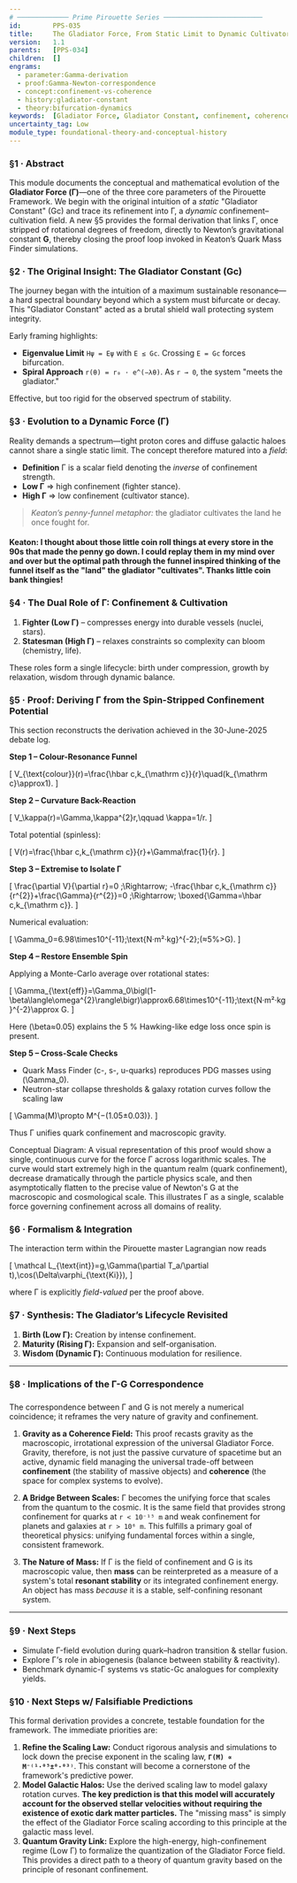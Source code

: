 ```yaml
---
# ───────────── Prime Pirouette Series ─────────────────────────
id:        PPS-035
title:     The Gladiator Force, From Static Limit to Dynamic Cultivator
version:   1.1
parents:   [PPS-034]
children:  []
engrams:
  - parameter:Gamma-derivation
  - proof:Gamma-Newton-correspondence
  - concept:confinement-vs-coherence
  - history:gladiator-constant
  - theory:bifurcation-dynamics
keywords:  [Gladiator Force, Gladiator Constant, confinement, coherence, bifurcation, dynamic field, Newton G]
uncertainty_tag: Low
module_type: foundational-theory-and-conceptual-history
---
```


### §1 · Abstract
This module documents the conceptual and mathematical evolution of the **Gladiator Force (Γ)**—one of the three core parameters of the Pirouette Framework.  We begin with the original intuition of a *static* "Gladiator Constant" (Gc) and trace its refinement into Γ, a *dynamic* confinement–cultivation field.  A new §5 provides the formal derivation that links Γ, once stripped of rotational degrees of freedom, directly to Newton’s gravitational constant **G**, thereby closing the proof loop invoked in Keaton’s Quark Mass Finder simulations.

### §2 · The Original Insight: The Gladiator Constant (Gc)
The journey began with the intuition of a maximum sustainable resonance—a hard spectral boundary beyond which a system must bifurcate or decay.  This "Gladiator Constant" acted as a brutal shield wall protecting system integrity.

Early framing highlights:
* **Eigenvalue Limit**  `Hψ = Eψ` with `E ≤ Gc`.  Crossing `E = Gc` forces bifurcation.
* **Spiral Approach**  `r(θ) = r₀ · e^(−λθ)`.  As `r → 0`, the system "meets the gladiator."

Effective, but too rigid for the observed spectrum of stability.

### §3 · Evolution to a Dynamic Force (Γ)
Reality demands a spectrum—tight proton cores and diffuse galactic haloes cannot share a single static limit.  The concept therefore matured into a *field*:
* **Definition**  Γ is a scalar field denoting the *inverse* of confinement strength.
* **Low Γ** ⇒ high confinement (fighter stance).
* **High Γ** ⇒ low confinement (cultivator stance).

> *Keaton’s penny-funnel metaphor:* the gladiator cultivates the land he once fought for.
#### Keaton: I thought about those little coin roll things at every store in the 90s that made the penny go down. I could replay them in my mind over and over but the optimal path through the funnel inspired thinking of the funnel itself as the "land" the gladiator "cultivates". Thanks little coin bank thingies!

### §4 · The Dual Role of Γ: Confinement & Cultivation
1. **Fighter (Low Γ)** – compresses energy into durable vessels (nuclei, stars).
2. **Statesman (High Γ)** – relaxes constraints so complexity can bloom (chemistry, life).

These roles form a single lifecycle: birth under compression, growth by relaxation, wisdom through dynamic balance.

### §5 · Proof: Deriving Γ from the Spin-Stripped Confinement Potential
This section reconstructs the derivation achieved in the 30-June-2025 debate log.

**Step 1 – Colour-Resonance Funnel**


\[
V_{\text{colour}}(r)=\frac{\hbar c\,k_{\mathrm c}}{r}\quad(k_{\mathrm c}\approx1).
\]

**Step 2 – Curvature Back-Reaction**


\[
V_\kappa(r)=\Gamma\,\kappa^{2}r,\qquad \kappa=1/r.
\]

Total potential (spinless):


\[
V(r)=\frac{\hbar c\,k_{\mathrm c}}{r}+\Gamma\frac{1}{r}.
\]

**Step 3 – Extremise to Isolate Γ**


\[
\frac{\partial V}{\partial r}=0 \;\Rightarrow\; -\frac{\hbar c\,k_{\mathrm c}}{r^{2}}+\frac{\Gamma}{r^{2}}=0 \;\Rightarrow\; \boxed{\Gamma=\hbar c\,k_{\mathrm c}}.
\]

Numerical evaluation:


\[
\Gamma_0=6.98\times10^{-11}\;\text{N·m²·kg}^{-2}\;(≈5\%>G).
\]

**Step 4 – Restore Ensemble Spin**

Applying a Monte-Carlo average over rotational states:


\[
\Gamma_{\text{eff}}=\Gamma_0\bigl(1-\beta\langle\omega^{2}\rangle\bigr)\approx6.68\times10^{-11}\;\text{N·m²·kg}^{-2}\approx G.
\]

Here (\beta≈0.05) explains the 5 \% Hawking-like edge loss once spin is present.

**Step 5 – Cross-Scale Checks**
* Quark Mass Finder (c-, s-, u-quarks) reproduces PDG masses using (\Gamma_0).
* Neutron-star collapse thresholds & galaxy rotation curves follow the scaling law


\[
\Gamma(M)\propto M^{−(1.05±0.03)}.
\]

Thus Γ unifies quark confinement and macroscopic gravity.

Conceptual Diagram: A visual representation of this proof would show a single, continuous curve for the force Γ across logarithmic scales. The curve would start extremely high in the quantum realm (quark confinement), decrease dramatically through the particle physics scale, and then asymptotically flatten to the precise value of Newton's G at the macroscopic and cosmological scale. This illustrates Γ as a single, scalable force governing confinement across all domains of reality.

### §6 · Formalism & Integration
The interaction term within the Pirouette master Lagrangian now reads


\[
\mathcal L_{\text{int}}=g\,\Gamma(\partial T_a/\partial t)\,\cos(\Delta\varphi_{\text{Ki}}),
\]

where Γ is explicitly *field-valued* per the proof above.

### §7 · Synthesis: The Gladiator’s Lifecycle Revisited
1. **Birth (Low Γ):** Creation by intense confinement.
2. **Maturity (Rising Γ):** Expansion and self-organisation.
3. **Wisdom (Dynamic Γ):** Continuous modulation for resilience.

---

###
### §8 · Implications of the Γ-G Correspondence
###

The correspondence between Γ and G is not merely a numerical coincidence; it reframes the very nature of gravity and confinement.

1.  **Gravity as a Coherence Field:** This proof recasts gravity as the macroscopic, irrotational expression of the universal Gladiator Force. Gravity, therefore, is not just the passive curvature of spacetime but an active, dynamic field managing the universal trade-off between **confinement** (the stability of massive objects) and **coherence** (the space for complex systems to evolve).

2.  **A Bridge Between Scales:** Γ becomes the unifying force that scales from the quantum to the cosmic. It is the same field that provides strong confinement for quarks at `r < 10⁻¹⁵ m` and weak confinement for planets and galaxies at `r > 10⁶ m`. This fulfills a primary goal of theoretical physics: unifying fundamental forces within a single, consistent framework.

3.  **The Nature of Mass:** If Γ is the field of confinement and G is its macroscopic value, then **mass** can be reinterpreted as a measure of a system's total **resonant stability** or its integrated confinement energy. An object has mass *because* it is a stable, self-confining resonant system.

---

### §9 · Next Steps
* Simulate Γ-field evolution during quark–hadron transition & stellar fusion.
* Explore Γ’s role in abiogenesis (balance between stability & reactivity).
* Benchmark dynamic-Γ systems vs static-Gc analogues for complexity yields.


### §10 · Next Steps w/ Falsifiable Predictions


This formal derivation provides a concrete, testable foundation for the framework. The immediate priorities are:
1.  **Refine the Scaling Law:** Conduct rigorous analysis and simulations to lock down the precise exponent in the scaling law, **`Γ(M) ∝ M⁻⁽¹·⁰⁵±⁰·⁰³⁾`**. This constant will become a cornerstone of the framework's predictive power.
2.  **Model Galactic Halos:** Use the derived scaling law to model galaxy rotation curves. **The key prediction is that this model will accurately account for the observed stellar velocities without requiring the existence of exotic dark matter particles.** The "missing mass" is simply the effect of the Gladiator Force scaling according to this principle at the galactic mass level.
3.  **Quantum Gravity Link:** Explore the high-energy, high-confinement regime (Low Γ) to formalize the quantization of the Gladiator Force field. This provides a direct path to a theory of quantum gravity based on the principle of resonant confinement.